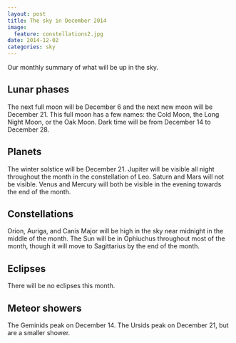 ```yaml
---
layout: post
title: The sky in December 2014
image:
  feature: constellations2.jpg
date: 2014-12-02
categories: sky
---
```


Our monthly summary of what will be up in the sky.

## Lunar phases

The next full moon will be December 6 and the next new moon will be December
21.  This full moon has a few names: the Cold Moon, the Long Night Moon, or
the Oak Moon.  Dark time will be from December 14 to December 28.

## Planets

The winter solstice will be December 21.  Jupiter will be visible all night
throughout the month in the constellation of Leo.  Saturn and Mars will not
be visible.  Venus and Mercury will both be visible in the evening towards
the end of the month.

## Constellations

Orion, Auriga, and Canis Major will be high in the sky near midnight in the
middle of the month.  The Sun will be in Ophiuchus throughout most of the
month, though it will move to Sagittarius by the end of the month.

## Eclipses

There will be no eclipses this month.

## Meteor showers

The Geminids peak on December 14.  The Ursids peak on December 21, but are a
smaller shower.
